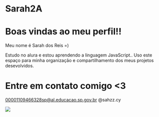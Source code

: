 # Sarah2A

# Boas vindas ao meu perfil!!

Meu nome é Sarah dos Reis =)

Estudo no alura e estou aprendendo a linguagem JavaScript..
Uso este espaço para minha organização e compartilhamento dos meus projetos desevolvidos.

 # Entre em contato comigo <3

00001109466328sp@al.educacao.sp.gov.br
@sahzz.cy 

![](https://i.giphy.com/media/v1.Y2lkPTc5MGI3NjExYnFqem9wdGRnY3czczFucGhvNzhpaW4xanR3c3o3bTd6czBvZnZqeiZlcD12MV9pbnRlcm5hbF9naWZfYnlfaWQmY3Q9Zw/W8krmZSDxPIfm/giphy.gif)
